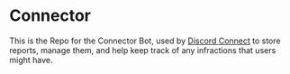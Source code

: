# Connector

This is the Repo for the Connector Bot, used by [Discord Connect](https://disconnect.gg) to store reports, manage them, and help keep track of any infractions that users might have.

